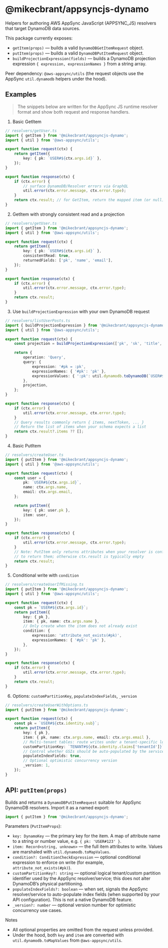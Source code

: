 # @mikecbrant/appsyncjs-dynamo

Helpers for authoring AWS AppSync JavaScript (APPSYNC_JS) resolvers that target DynamoDB data sources.

This package currently exposes:

- `getItem(props)` — builds a valid `DynamoDBGetItemRequest` object.
- `putItem(props)` — builds a valid `DynamoDBPutItemRequest` object.
- `buildProjectionExpression(fields)` — builds a DynamoDB projection expression `{ expression, expressionNames }` from a string array.

Peer dependency: `@aws-appsync/utils` (the request objects use the AppSync `util.dynamodb` helpers under the hood).

## Examples

> The snippets below are written for the AppSync JS runtime resolver format and show both request and response handlers.

1) Basic GetItem

```ts
// resolvers/getUser.ts
import { getItem } from '@mikecbrant/appsyncjs-dynamo';
import { util } from '@aws-appsync/utils';

export function request(ctx) {
	return getItem({
		key: { pk: `USER#${ctx.args.id}` },
	});
}

export function response(ctx) {
	if (ctx.error) {
		// surface DynamoDB/Resolver errors via GraphQL
		util.error(ctx.error.message, ctx.error.type);
	}
	return ctx.result; // for GetItem, return the mapped item (or null)
}
```

2) GetItem with strongly consistent read and a projection

```ts
// resolvers/getUser.ts
import { getItem } from '@mikecbrant/appsyncjs-dynamo';
import { util } from '@aws-appsync/utils';

export function request(ctx) {
	return getItem({
		key: { pk: `USER#${ctx.args.id}` },
		consistentRead: true,
		returnedFields: ['pk', 'name', 'email'],
	});
}

export function response(ctx) {
	if (ctx.error) {
		util.error(ctx.error.message, ctx.error.type);
	}
	return ctx.result;
}
```

3) Use `buildProjectionExpression` with your own DynamoDB request

```ts
// resolvers/listUserPosts.ts
import { buildProjectionExpression } from '@mikecbrant/appsyncjs-dynamo';
import { util } from '@aws-appsync/utils';

export function request(ctx) {
	const projection = buildProjectionExpression(['pk', 'sk', 'title', 'status']);

	return {
		operation: 'Query',
		query: {
			expression: '#pk = :pk',
			expressionNames: { '#pk': 'pk' },
			expressionValues: { ':pk': util.dynamodb.toDynamoDB(`USER#${ctx.args.id}`) },
		},
		projection,
	};
}

export function response(ctx) {
	if (ctx.error) {
		util.error(ctx.error.message, ctx.error.type);
	}
	// Query results commonly return { items, nextToken, ... }
	// Return the list of items when your schema expects a list
	return ctx.result?.items ?? [];
}
```

4) Basic PutItem

```ts
// resolvers/createUser.ts
import { putItem } from '@mikecbrant/appsyncjs-dynamo';
import { util } from '@aws-appsync/utils';

export function request(ctx) {
	const user = {
		pk: `USER#${ctx.args.id}`,
		name: ctx.args.name,
		email: ctx.args.email,
	};

	return putItem({
		key: { pk: user.pk },
		item: user,
	});
}

export function response(ctx) {
	if (ctx.error) {
		util.error(ctx.error.message, ctx.error.type);
	}
	// Note: PutItem only returns attributes when your resolver is configured
	// to return them; otherwise ctx.result is typically empty
	return ctx.result;
}
```

5) Conditional write with `condition`

```ts
// resolvers/createUserIfMissing.ts
import { putItem } from '@mikecbrant/appsyncjs-dynamo';
import { util } from '@aws-appsync/utils';

export function request(ctx) {
	const pk = `USER#${ctx.args.id}`;
	return putItem({
		key: { pk },
		item: { pk, name: ctx.args.name },
		// Only create when the item does not already exist
		condition: {
			expression: 'attribute_not_exists(#pk)',
			expressionNames: { '#pk': 'pk' },
		},
	});
}

export function response(ctx) {
	if (ctx.error) {
		util.error(ctx.error.message, ctx.error.type);
	}
	return ctx.result;
}
```

6) Options: `customPartitionKey`, `populateIndexFields`, `_version`

```ts
// resolvers/createUserWithOptions.ts
import { putItem } from '@mikecbrant/appsyncjs-dynamo';

export function request(ctx) {
	const pk = `USER#${ctx.identity.sub}`;
	return putItem({
		key: { pk },
		item: { pk, name: ctx.args.name, email: ctx.args.email },
		// Multi-tenant tables: route writes under a tenant-specific logical partition
		customPartitionKey: `TENANT#${ctx.identity.claims['tenantId']}`,
		// Control whether GSIs should be auto-populated by the service
		populateIndexFields: true,
		// Optional optimistic concurrency version
		_version: 1,
	});
}
```

## API: `putItem(props)`

Builds and returns a `DynamoDBPutItemRequest` suitable for AppSync DynamoDB resolvers. Import it as a named export:

```ts
import { putItem } from '@mikecbrant/appsyncjs-dynamo';
```

Parameters (`PutItemProps`):

- `key: DynamoKey` — the primary key for the item. A map of attribute name to a string or number value, e.g. `{ pk: 'USER#123' }`.
- `item: Record<string, unknown>` — the full item attributes to write. Values are marshaled with `util.dynamodb.toMapValues`.
- `condition?: ConditionCheckExpression` — optional conditional expression to enforce on write (for example, `attribute_not_exists(#pk)`).
- `customPartitionKey?: string` — optional logical tenant/custom partition identifier used by the AppSync resolver/service; this does not alter DynamoDB’s physical partitioning.
- `populateIndexFields?: boolean` — when set, signals the AppSync resolver/service to auto-populate index fields (when supported by your API configuration). This is not a native DynamoDB feature.
- `_version?: number` — optional version number for optimistic concurrency use cases.

Notes
- All optional properties are omitted from the request unless provided.
- Under the hood, both `key` and `item` are converted with `util.dynamodb.toMapValues` from `@aws-appsync/utils`.



